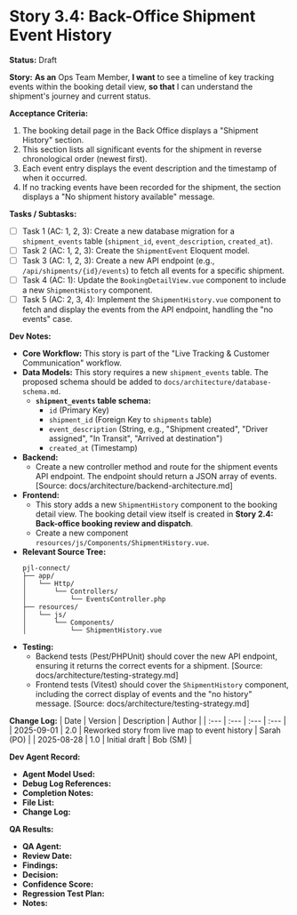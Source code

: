 # Story 3.4: Back-Office Shipment Event History

**Status:** Draft

**Story:**
**As an** Ops Team Member,
**I want** to see a timeline of key tracking events within the booking detail view,
**so that** I can understand the shipment's journey and current status.

**Acceptance Criteria:**
1. The booking detail page in the Back Office displays a "Shipment History" section.
2. This section lists all significant events for the shipment in reverse chronological order (newest first).
3. Each event entry displays the event description and the timestamp of when it occurred.
4. If no tracking events have been recorded for the shipment, the section displays a "No shipment history available" message.

**Tasks / Subtasks:**
- [ ] Task 1 (AC: 1, 2, 3): Create a new database migration for a `shipment_events` table (`shipment_id`, `event_description`, `created_at`).
- [ ] Task 2 (AC: 1, 2, 3): Create the `ShipmentEvent` Eloquent model.
- [ ] Task 3 (AC: 1, 2, 3): Create a new API endpoint (e.g., `/api/shipments/{id}/events`) to fetch all events for a specific shipment.
- [ ] Task 4 (AC: 1): Update the `BookingDetailView.vue` component to include a new `ShipmentHistory` component.
- [ ] Task 5 (AC: 2, 3, 4): Implement the `ShipmentHistory.vue` component to fetch and display the events from the API endpoint, handling the "no events" case.

**Dev Notes:**
*   **Core Workflow:** This story is part of the "Live Tracking & Customer Communication" workflow.
*   **Data Models:** This story requires a new `shipment_events` table. The proposed schema should be added to `docs/architecture/database-schema.md`.
    *   **`shipment_events` table schema:**
        *   `id` (Primary Key)
        *   `shipment_id` (Foreign Key to `shipments` table)
        *   `event_description` (String, e.g., "Shipment created", "Driver assigned", "In Transit", "Arrived at destination")
        *   `created_at` (Timestamp)
*   **Backend:**
    *   Create a new controller method and route for the shipment events API endpoint. The endpoint should return a JSON array of events. [Source: docs/architecture/backend-architecture.md]
*   **Frontend:**
    *   This story adds a new `ShipmentHistory` component to the booking detail view. The booking detail view itself is created in **Story 2.4: Back-office booking review and dispatch**.
    *   Create a new component `resources/js/Components/ShipmentHistory.vue`.
*   **Relevant Source Tree:**
    ```
    pjl-connect/
    ├── app/
    │   └── Http/
    │       └── Controllers/
    │           └── EventsController.php
    ├── resources/
    │   └── js/
    │       └── Components/
    │           └── ShipmentHistory.vue
    ```
*   **Testing:**
    *   Backend tests (Pest/PHPUnit) should cover the new API endpoint, ensuring it returns the correct events for a shipment. [Source: docs/architecture/testing-strategy.md]
    *   Frontend tests (Vitest) should cover the `ShipmentHistory` component, including the correct display of events and the "no history" message. [Source: docs/architecture/testing-strategy.md]

**Change Log:**
| Date       | Version | Description                               | Author     |
| :---       | :---    | :---                                      | :---       |
| 2025-09-01 | 2.0     | Reworked story from live map to event history | Sarah (PO) |
| 2025-08-28 | 1.0     | Initial draft                             | Bob (SM)   |

**Dev Agent Record:**
*   **Agent Model Used:**
*   **Debug Log References:**
*   **Completion Notes:**
*   **File List:**
*   **Change Log:**

**QA Results:**
*   **QA Agent:**
*   **Review Date:**
*   **Findings:**
*   **Decision:**
*   **Confidence Score:**
*   **Regression Test Plan:**
*   **Notes:**
